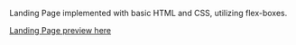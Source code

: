 Landing Page implemented with basic HTML and CSS, utilizing flex-boxes.

[Landing Page preview here](https://xapatheia.github.io/landing-page)
